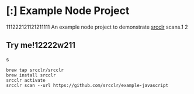# [:] Example Node Project
111222121121211111
An example node project to demonstrate [srcclr](https://www.srcclr.com) scans.1
2
## Try me!12222w211
s
```
brew tap srcclr/srcclr
brew install srcclr
srcclr activate
srcclr scan --url https://github.com/srcclr/example-javascript
```

